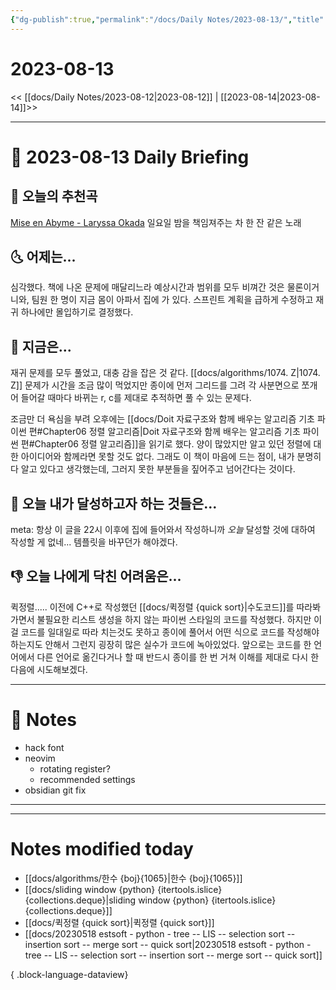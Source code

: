 ```yaml
---
{"dg-publish":true,"permalink":"/docs/Daily Notes/2023-08-13/","title":"2023-08-13","tags":[" DailyNote "]}
---
```



# 2023-08-13

<< [[docs/Daily Notes/2023-08-12\|2023-08-12]] | [[2023-08-14\|2023-08-14]]>>

---

# 📅 2023-08-13 Daily Briefing

## 🎵 오늘의 추천곡

[Mise en Abyme - Laryssa Okada](https://youtu.be/K129h2fdC4w) 일요일 밤을 책임져주는 차 한 잔 같은 노래

## 🌜 어제는...

심각했다. 책에 나온 문제에 매달리느라 예상시간과 범위를 모두 비껴간 것은 물론이거니와, 팀원 한 명이 지금 몸이 아파서 집에 가 있다. 스프린트 계획을 급하게 수정하고 재귀 하나에만 몰입하기로 결정했다.

## 🙌 지금은...

재귀 문제를 모두 풀었고, 대충 감을 잡은 것 같다. [[docs/algorithms/1074. Z\|1074. Z]] 문제가 시간을 조금 많이 먹었지만 종이에 먼저 그리드를 그려 각 사분면으로 쪼개어 들어갈 때마다 바뀌는 r, c를 제대로 추적하면 풀 수 있는 문제다. 

조금만 더 욕심을 부려 오후에는 [[docs/Doit 자료구조와 함께 배우는 알고리즘 기초 파이썬 편#Chapter06 정렬 알고리즘\|Doit 자료구조와 함께 배우는 알고리즘 기초 파이썬 편#Chapter06 정렬 알고리즘]]을 읽기로 했다. 양이 많았지만 알고 있던 정렬에 대한 아이디어와 함께라면 못할 것도 없다. 그래도 이 책이 마음에 드는 점이, 내가 분명히 다 알고 있다고 생각했는데, 그러지 못한 부분들을 짚어주고 넘어간다는 것이다.

## 🚀 오늘 내가 달성하고자 하는 것들은...

meta: 항상 이 글을 22시 이후에 집에 들어와서 작성하니까 *오늘* 달성할 것에 대하여 작성할 게 없네... 템플릿을 바꾸던가 해야겠다.

## 👎 오늘 나에게 닥친 어려움은...

퀵정렬..... 이전에 C++로 작성했던 [[docs/퀵정렬 {quick sort}\|수도코드]]를 따라봐가면서 불필요한 리스트 생성을 하지 않는 파이썬 스타일의 코드를 작성했다. 하지만 이걸 코드를 일대일로 따라 치는것도 못하고 종이에 풀어서 어떤 식으로 코드를 작성해야 하는지도 안해서 그런지 굉장히 많은 실수가 코드에 녹아있었다. 앞으로는 코드를 한 언어에서 다른 언어로 옮긴다거나 할 때 반드시 종이를 한 번 거쳐 이해를 제대로 다시 한 다음에 시도해보겠다.

---

# 📝 Notes

- hack font
- neovim
	- rotating register?
	- recommended settings
- obsidian git fix

___



---

# Notes modified today

- [[docs/algorithms/한수 {boj}{1065}\|한수 {boj}{1065}]]
- [[docs/sliding window {python} {itertools.islice} {collections.deque}\|sliding window {python} {itertools.islice} {collections.deque}]]
- [[docs/퀵정렬 {quick sort}\|퀵정렬 {quick sort}]]
- [[docs/20230518 estsoft - python - tree -- LIS -- selection sort -- insertion sort -- merge sort -- quick sort\|20230518 estsoft - python - tree -- LIS -- selection sort -- insertion sort -- merge sort -- quick sort]]

{ .block-language-dataview}
